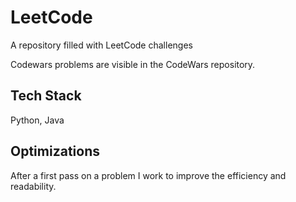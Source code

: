 
# LeetCode

A repository filled with LeetCode challenges

Codewars problems are visible in the CodeWars repository.

## Tech Stack

Python, Java


## Optimizations

After a first pass on a problem I work to improve the efficiency and readability.
